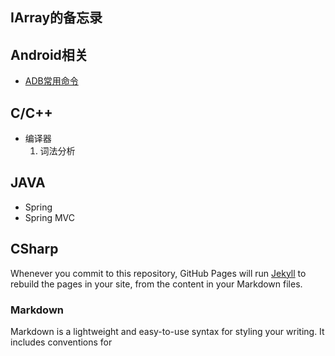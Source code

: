 ## IArray的备忘录

## Android相关
* [ADB常用命令](https://iarray.github.io/blog/ADB.md) 


## C/C++
* 编译器
	1. 词法分析 

## JAVA
* Spring
* Spring MVC

## CSharp


Whenever you commit to this repository, GitHub Pages will run [Jekyll](https://jekyllrb.com/) to rebuild the pages in your site, from the content in your Markdown files.

### Markdown

Markdown is a lightweight and easy-to-use syntax for styling your writing. It includes conventions for

